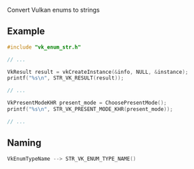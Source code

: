 Convert Vulkan enums to strings

## Example
```c
#include "vk_enum_str.h"

// ...

VkResult result = vkCreateInstance(&info, NULL, &instance);
printf("%s\n", STR_VK_RESULT(result));

// ...

VkPresentModeKHR present_mode = ChoosePresentMode();
printf("%s\n", STR_VK_PRESENT_MODE_KHR(present_mode));

// ...
```

## Naming
```c
VkEnumTypeName --> STR_VK_ENUM_TYPE_NAME()
```

